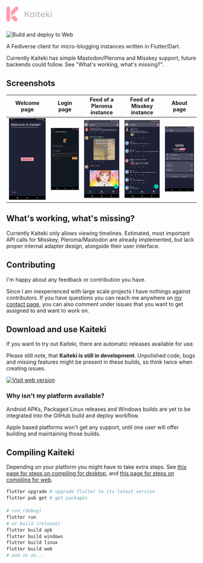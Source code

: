 # ![Kaiteki](assets/readme-logo.png)

![Build and deploy to Web](https://github.com/Craftplacer/kaiteki/workflows/Build%20and%20deploy%20to%20Web/badge.svg)

A Fediverse client for micro-blogging instances written in Flutter/Dart.

Currently Kaiteki has simple Mastodon/Pleroma and Misskey support, future backends could follow. See "What's working, what's missing?".

## Screenshots

| Welcome page | Login page | Feed of a Pleroma instance | Feed of a Misskey instance | About page |
| - | - | - | - | - |
| ![](assets/screenshots/welcome.jpg) | ![](assets/screenshots/login.jpg) | ![](assets/screenshots/pleroma-feed.jpg) | ![](assets/screenshots/misskey-feed.jpg) | ![](assets/screenshots/about.jpg) |

## What's working, what's missing?

Currently Kaiteki only allows viewing timelines. Estimated, most important API calls for Misskey, Pleroma/Mastodon are already implemented, but lack proper internal adapter design, alongside their user interface.

## Contributing

I'm happy about any feedback or contribution you have.

Since I am inexperienced with large scale projects I have nothings against contributors. If you have questions you can reach me anywhere on [my contact page](https://craftplacer.github.io/about), you can also comment under issues that you want to get assigned to and want to work on.

## Download and use Kaiteki

If you want to try out Kaiteki, there are automatic releases available for use.

Please still note, that **Kaiteki is still in development**.
Unpolished code, bugs and missing features might be present in these builds, so think twice when creating issues.

[![Visit web version](https://img.shields.io/badge/-Open%20web%20app%20-blue)][1]

[1]: https://craftplacer.github.io/kaiteki/


### Why isn't my platform available?

Android APKs, Packaged Linux releases and Windows builds are yet to be integrated into the GitHub build and deploy workflow.

Apple based platforms won't get any support, until one user will offer building and maintaining those builds.

## Compiling Kaiteki

Depending on your platform you might have to take extra steps.
See [this page for steps on compiling for desktop](https://flutter.dev/desktop#requirements), and [this page for steps on compiling for web](https://flutter.dev/docs/get-started/web).

```sh
flutter upgrade # upgrade flutter to its latest version
flutter pub get # get packages

# run (debug)
flutter run
# or build (release)
flutter build apk
flutter build windows
flutter build linux
flutter build web
# and so on...
```
